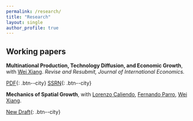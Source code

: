 ```yaml
---
permalink: /research/
title: "Research"
layout: single
author_profile: true
---
```


## Working papers

**Multinational Production, Technology Diffusion, and Economic Growth**, with [Wei Xiang](https://sites.google.com/view/wei-xiang). *Revise and Resubmit, Journal of International Economics.*

[PDF](/assets/files/cx22_jmp.pdf){: .btn--city} [SSRN](https://papers.ssrn.com/sol3/papers.cfm?abstract_id=4284058){: .btn--city}



<!-- The economic activities and influence of multinational production (MP) are central to many policy discussions. In this paper, we provide a framework to understand the role of knowledge spillover from MP in the process of international development and economic growth.

We build a tractable multi-country growth model featuring multinational production and knowledge spillover. Firms choose where to produce their products, potentially in a foreign country, because of lower labor costs and better market access. The host country is exposed to technology and management styles used by foreign firms, which is beneficial for local economic growth. Technology and the relative costs of MP and trade determine international production and trade. In turn, technology in a country is affected by both local and foreign producers in its territory. At the aggregate level, the model predicts the dynamic evolution of technology levels from MP and trade shares.

We calibrate the model using panel data on bilateral trade flows from the CEPII Gravity database, MP flows from the OECD Analytical AMNE database, and economic indicators across countries from the Penn World Table. The sample includes 54 economies from 2005 to 2016. Leveraging the variation in MP flows across countries and time, we use nonlinear least square regression to estimate the strength of technology diffusion.

The calibrated model yields the following results. First, MP plays a significant role in economic growth across countries. Between 2005 and 2016, changes in MP costs explained an average of 26.2% of economic growth across countries. Second, motivated by the recent events during the Russia-Ukraine war, we use Russia as an example to study the impact of economic sanctions on a country. A ten-year block of MP to Russia would cause a 0.6% immediate reduction in real wage and a 3.7% loss in welfare for Russia. Countries like Latvia, Vietnam, and China would also be affected, with an average loss of 0.10%. Third, a US reshoring initiative to bring production back (by increasing the US outward MP costs by 20%) would immediately increase the US real consumption by 0.14%, but it would decrease the annual growth rate of consumption level everywhere by about 0.05 percentage points. As a result, the overall US welfare would drop by 0.11%. While the reshoring policy is short-sighted for US growth, it does achieve an objective of US technological advantage relative to other countries. Compared to the benchmark, the US-China TFP ratio would be higher because of the reshoring policy. -->



**Mechanics of Spatial Growth**, with [Lorenzo Caliendo](https://sites.google.com/site/lorenzocaliendo/), [Fernando Parro](https://sites.google.com/site/fernandoparro1/home), [Wei Xiang](https://sites.google.com/view/wei-xiang). 

[New Draft](/assets/files/MSG013125.pdf){: .btn--city} 

<!-- *We develop a dynamic spatial growth model to explore the role of trade and internal migration in the process of spatial development and aggregate growth. Growth is shaped by the best global and local ideas that contribute to the local stock of knowledge. Global ideas diffuse more to locations that are relatively more exposed to international trade. Local ideas are diffused across space when workers move to another location. We embed the diffusion of ideas through trade and migration into a multi-country, multi-region framework with international trade, forward-looking dynamic migration decisions, and endogenous capital accumulation. We apply our framework to study the role of initial conditions, international trade, and internal migration on China’s spatial development and aggregate growth during the 1990s and 2000s. We find that initial conditions across space, idea diffusion, and capital accumulation play an important role in understanding the process of spatial development and aggregate growth in China. Changes in international trade costs and mobility restrictions during the 1990s and 2000s also contribute to aggregate growth, with large heterogeneity across space.* -->

<!-- We study the role that trade and internal migration play in the process of spatial and aggregate growth. We consider an economy in which growth is shaped by the best global and local ideas that contribute to the local stock of knowledge. Global ideas diffuse to locations that are more exposed to international trade. Local ideas diffuse across space when workers move to another location. We embed the diffusion of ideas through trade and migration into a dynamic spatial framework with trade, forward-looking migration decisions, and capital accumulation. We characterize the equilibrium properties of the model, and apply the framework to study China’s spatial and aggregate growth during the 1990s and 2000s. International trade and internal migration are important mechanisms for idea diffusion that contributed to China’s spatial and aggregate growth, with heterogeneous effects across space. Using patent data, we provide further evidence of idea diffusion through trade and migration. -->